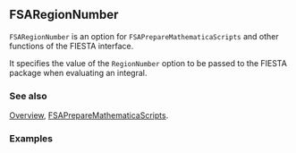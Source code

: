 ```mathematica
 
```

## FSARegionNumber

`FSARegionNumber` is an option for `FSAPrepareMathematicaScripts` and other functions of the FIESTA interface.

It specifies the value of the `RegionNumber` option to be passed to the FIESTA package when evaluating an integral.

### See also

[Overview](Extra/FeynHelpers.md), [FSAPrepareMathematicaScripts](FSAPrepareMathematicaScripts.md).

### Examples